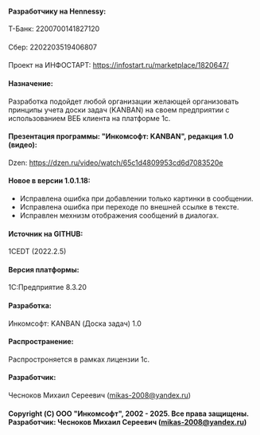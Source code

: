 #### Разработчику на Hennessy: 
Т-Банк: 2200700141827120
####
Сбер:	2202203519406807
####
Проект на ИНФОСТАРТ: https://infostart.ru/marketplace/1820647/
#### Назначение: 
Разработка подойдет любой организации желающей организовать принципы учета доски задач (KANBAN) на своем предприятии с использованием ВЕБ клиента на платформе 1с.   
#### Презентация программы: "Инкомсофт: KANBAN", редакция 1.0 (видео):
Dzen: https://dzen.ru/video/watch/65c1d4809953cd6d7083520e
#### Новое в версии 1.0.1.18: 
* Исправлена ошибка при добавлении только картинки в сообщении. 
* Исправлена ошибка при переходе по внешней ссылке в тексте.
* Исправлен мехнизм отображения сообщений в диалогах.
#### Источник на GITHUB: 
1CEDT (2022.2.5) 
#### Версия платформы: 
1С:Предприятие 8.3.20
#### Разработка: 
Инкомсофт: KANBAN (Доска задач) 1.0 
#### Распространение: 
Распростроняется в рамках лицензии 1с. 
#### Разработчик: 
Чесноков Михаил Сереевич (mikas-2008@yandex.ru) 
#### Copyright (С) ООО "Инкомсофт", 2002 - 2025. Все права защищены. Разработчик: Чесноков Михаил Сереевич (mikas-2008@yandex.ru)
